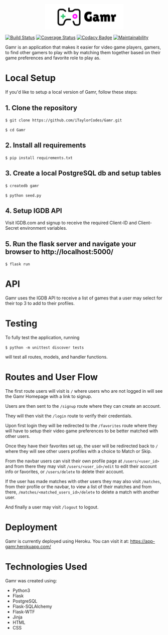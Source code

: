 <p align="center">
  <a href="https://app-gamr.herokuapp.com/">
    <img alt="Gamr" src="static/images/gamrFullLogo.png" width="250" />
  </a>
</p>

[![Build Status](https://app.travis-ci.com/iTaylorCodes/Gamr.svg?branch=main)](https://app.travis-ci.com/iTaylorCodes/Gamr)
[![Coverage Status](https://coveralls.io/repos/github/iTaylorCodes/Capstone-1/badge.svg?branch=main)](https://coveralls.io/github/iTaylorCodes/Capstone-1?branch=main)
[![Codacy Badge](https://app.codacy.com/project/badge/Grade/be59e436ae6b4e4cbdfa9d07ca8f617c)](https://www.codacy.com/gh/iTaylorCodes/Capstone-1/dashboard?utm_source=github.com&utm_medium=referral&utm_content=iTaylorCodes/Capstone-1&utm_campaign=Badge_Grade)
[![Maintainability](https://api.codeclimate.com/v1/badges/0e76ad1c18a27f0e2a4f/maintainability)](https://codeclimate.com/github/iTaylorCodes/Capstone-1/maintainability)

Gamr is an application that makes it easier for video game players, gamers, to find other gamers to play with by matching them together based on their game preferences and favorite role to play as.

# Local Setup

If you'd like to setup a local version of Gamr, follow these steps:

## 1. Clone the repository

`$ git clone https://github.com/iTaylorCodes/Gamr.git`

`$ cd Gamr`

## 2. Install all requirements

`$ pip install requirements.txt`

## 3. Create a local PostgreSQL db and setup tables

`$ createdb gamr`

`$ python seed.py`

## 4. Setup IGDB API

Visit IGDB.com and signup to receive the required Client-ID and Client-Secret environment variables.

## 5. Run the flask server and navigate your browser to http://localhost:5000/

`$ flask run`

# API

Gamr uses the IGDB API to receive a list of games that a user may select for their top 3 to add to their profiles.

# Testing

To fully test the application, running

`$ python -m unittest discover tests`

will test all routes, models, and handler functions.

# Routes and User Flow

The first route users will visit is `/` where users who are not logged in will see the Gamr Homepage with a link to signup.

Users are then sent to the `/signup` route where they can create an account.

They will then visit the `/login` route to verify their credentials.

Upon first login they will be redirected to the `/favorites` route where they will have to setup their video game preferences to be better matched with other users.

Once they have their favorites set up, the user will be redirected back to `/` where they will see other users profiles with a choice to Match or Skip.

From the navbar users can visit their own profile page at `/users/<user_id>` and from there they may visit `/users/<user_id>/edit` to edit their account info or favorites, or `/users/delete` to delete their account.

If the user has made matches with other users they may also visit `/matches`, from their profile or the navbar, to view a list of their matches and from there, `/matches/<matched_users_id>/delete` to delete a match with another user.

And finally a user may visit `/logout` to logout.

# Deployment

Gamr is currently deployed using Heroku.
You can visit it at: https://app-gamr.herokuapp.com/

# Technologies Used

Gamr was created using:

- Python3
- Flask
- PostgreSQL
- Flask-SQLAlchemy
- Flask-WTF
- Jinja
- HTML
- CSS
